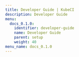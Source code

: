 ```yaml
---
title: Developer Guide | KubeCI
description: Developer Guide
menu:
  docs_0.1.0:
    identifier: developer-guide
    name: Developer Guide
    parent: setup
    weight: 40
menu_name: docs_0.1.0
---
```

